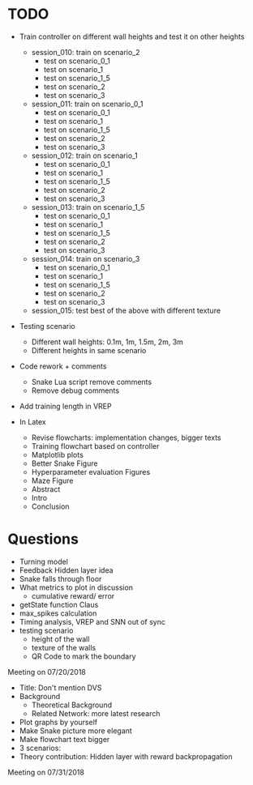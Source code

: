 # TODO
- Train controller on different wall heights and test it on other heights
  - session_010: train on scenario_2
    - test on scenario_0_1
    - test on scenario_1
    - test on scenario_1_5
    - test on scenario_2
    - test on scenario_3
  - session_011: train on scenario_0_1
    - test on scenario_0_1
    - test on scenario_1
    - test on scenario_1_5
    - test on scenario_2
    - test on scenario_3
  - session_012: train on scenario_1
    - test on scenario_0_1
    - test on scenario_1
    - test on scenario_1_5
    - test on scenario_2
    - test on scenario_3
  - session_013: train on scenario_1_5
    - test on scenario_0_1
    - test on scenario_1
    - test on scenario_1_5
    - test on scenario_2
    - test on scenario_3
  - session_014: train on scenario_3
    - test on scenario_0_1
    - test on scenario_1
    - test on scenario_1_5
    - test on scenario_2
    - test on scenario_3
  - session_015: test best of the above with different texture

- Testing scenario
  - Different wall heights: 0.1m, 1m, 1.5m, 2m, 3m
  - Different heights in same scenario
- Code rework + comments
  - Snake Lua script remove comments
  - Remove debug comments
- Add training length in VREP
- In Latex
  - Revise flowcharts: implementation changes, bigger texts
  - Training flowchart based on controller
  - Matplotlib plots
  - Better Snake Figure
  - Hyperparameter evaluation Figures
  - Maze Figure
  - Abstract
  - Intro
  - Conclusion

# Questions
- Turning model
- Feedback Hidden layer idea
- Snake falls through floor
- What metrics to plot in discussion
  - cumulative reward/ error
- getState function Claus
- max_spikes calculation
- Timing analysis, VREP and SNN out of sync
- testing scenario
  - height of the wall
  - texture of the walls
  - QR Code to mark the boundary

Meeting on 07/20/2018
- Title: Don't mention DVS
- Background
  - Theoretical Background
  - Related Network: more latest research
- Plot graphs by yourself
- Make Snake picture more elegant
- Make flowchart text bigger
- 3 scenarios:
- Theory contribution: Hidden layer with reward backpropagation

Meeting on 07/31/2018
